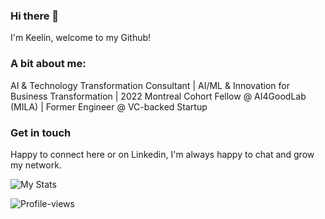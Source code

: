 ### Hi there 👋
I'm Keelin, welcome to my Github!

### A bit about me:
AI & Technology Transformation Consultant | AI/ML & Innovation for Business Transformation | 2022 Montreal Cohort Fellow @ AI4GoodLab (MILA) | Former Engineer @ VC-backed Startup

### Get in touch
Happy to connect here or on Linkedin, I'm always happy to chat and grow my network. 


![My Stats](https://github-readme-stats.vercel.app/api?username=ksek87&show_icons=true&theme=tokyonight&hide=contribs,prs)


![Profile-views](https://komarev.com/ghpvc/?username=ksek87)

<!--
**ksek87/ksek87** is a ✨ _special_ ✨ repository because its `README.md` (this file) appears on your GitHub profile.

Here are some ideas to get you started:

- 🔭 I’m currently working on ...
- 🌱 I’m currently learning ...
- 👯 I’m looking to collaborate on ...
- 🤔 I’m looking for help with ...
- 💬 Ask me about ...
- 📫 How to reach me: ...
- 😄 Pronouns: ...
- ⚡ Fun fact: ...
-->
